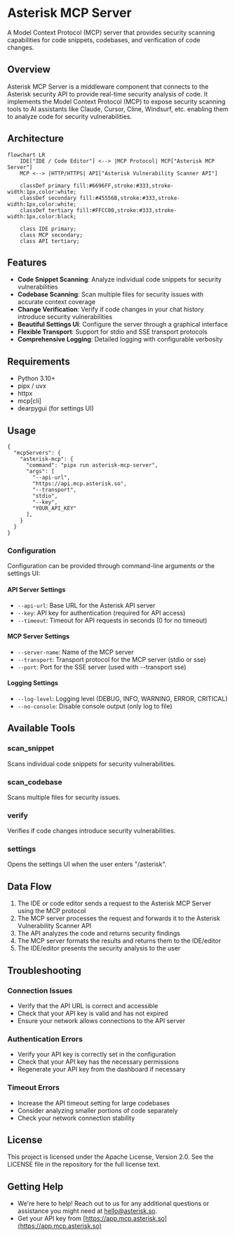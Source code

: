# Asterisk MCP Server

A Model Context Protocol (MCP) server that provides security scanning capabilities for code snippets, codebases, and verification of code changes.

## Overview

Asterisk MCP Server is a middleware component that connects to the Asterisk security API to provide real-time security analysis of code. It implements the Model Context Protocol (MCP) to expose security scanning tools to AI assistants like Claude, Cursor, Cline, Windsurf, etc. enabling them to analyze code for security vulnerabilities.

## Architecture

```mermaid
flowchart LR
    IDE["IDE / Code Editor"] <--> |MCP Protocol| MCP["Asterisk MCP Server"]
    MCP <--> |HTTP/HTTPS| API["Asterisk Vulnerability Scanner API"]
    
    classDef primary fill:#6696FF,stroke:#333,stroke-width:1px,color:white;
    classDef secondary fill:#45556B,stroke:#333,stroke-width:1px,color:white;
    classDef tertiary fill:#FFCC00,stroke:#333,stroke-width:1px,color:black;
    
    class IDE primary;
    class MCP secondary;
    class API tertiary;
```

## Features

- **Code Snippet Scanning**: Analyze individual code snippets for security vulnerabilities
- **Codebase Scanning**: Scan multiple files for security issues with accurate context coverage
- **Change Verification**: Verify if code changes in your chat history introduce security vulnerabilities
- **Beautiful Settings UI**: Configure the server through a graphical interface
- **Flexible Transport**: Support for stdio and SSE transport protocols
- **Comprehensive Logging**: Detailed logging with configurable verbosity

## Requirements

- Python 3.10+
- pipx / uvx
- httpx
- mcp[cli]
- dearpygui (for settings UI)

## Usage
```
{
  "mcpServers": {
    "asterisk-mcp": {
      "command": "pipx run asterisk-mcp-server",
      "args": [
        "--api-url",
        "https://api.mcp.asterisk.so",
        "--transport",
        "stdio",
        "--key",
        "YOUR_API_KEY"
      ],
    }
  }
}
```

### Configuration

Configuration can be provided through command-line arguments or the settings UI:

#### API Server Settings

- `--api-url`: Base URL for the Asterisk API server
- `--key`: API key for authentication (required for API access)
- `--timeout`: Timeout for API requests in seconds (0 for no timeout)

#### MCP Server Settings

- `--server-name`: Name of the MCP server
- `--transport`: Transport protocol for the MCP server (stdio or sse)
- `--port`: Port for the SSE server (used with --transport sse)

#### Logging Settings

- `--log-level`: Logging level (DEBUG, INFO, WARNING, ERROR, CRITICAL)
- `--no-console`: Disable console output (only log to file)

## Available Tools

### scan_snippet

Scans individual code snippets for security vulnerabilities.

### scan_codebase

Scans multiple files for security issues.

### verify

Verifies if code changes introduce security vulnerabilities.

### settings

Opens the settings UI when the user enters "/asterisk".

## Data Flow

1. The IDE or code editor sends a request to the Asterisk MCP Server using the MCP protocol
2. The MCP server processes the request and forwards it to the Asterisk Vulnerability Scanner API
3. The API analyzes the code and returns security findings
4. The MCP server formats the results and returns them to the IDE/editor
5. The IDE/editor presents the security analysis to the user

## Troubleshooting

### Connection Issues

- Verify that the API URL is correct and accessible
- Check that your API key is valid and has not expired
- Ensure your network allows connections to the API server

### Authentication Errors

- Verify your API key is correctly set in the configuration
- Check that your API key has the necessary permissions
- Regenerate your API key from the dashboard if necessary

### Timeout Errors

- Increase the API timeout setting for large codebases
- Consider analyzing smaller portions of code separately
- Check your network connection stability

## License

This project is licensed under the Apache License, Version 2.0. See the LICENSE file in the repository for the full license text.

## Getting Help

- We're here to help! Reach out to us for any additional questions or assistance you might need at [hello@asterisk.so](hello@asterisk.so).
- Get your API key from [https://app.mcp.asterisk.so](https://app.mcp.asterisk.so)
